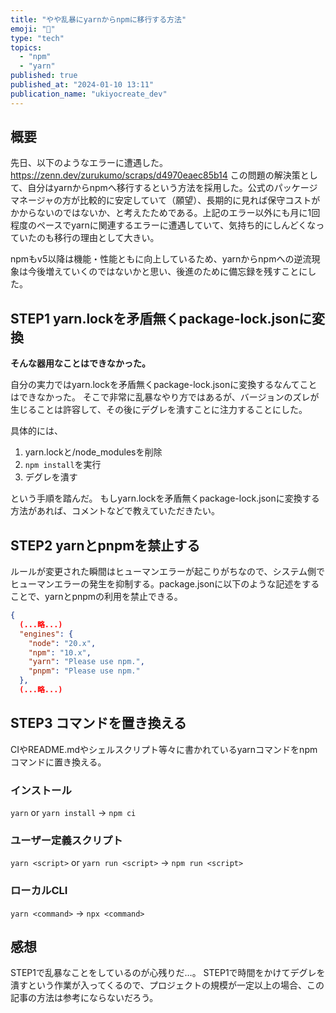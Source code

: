 ```yaml
---
title: "やや乱暴にyarnからnpmに移行する方法"
emoji: "🙆"
type: "tech"
topics:
  - "npm"
  - "yarn"
published: true
published_at: "2024-01-10 13:11"
publication_name: "ukiyocreate_dev"
---
```


## 概要
先日、以下のようなエラーに遭遇した。
https://zenn.dev/zurukumo/scraps/d4970eaec85b14
この問題の解決策として、自分はyarnからnpmへ移行するという方法を採用した。公式のパッケージマネージャの方が比較的に安定していて（願望）、長期的に見れば保守コストがかからないのではないか、と考えたためである。上記のエラー以外にも月に1回程度のペースでyarnに関連するエラーに遭遇していて、気持ち的にしんどくなっていたのも移行の理由として大きい。

npmもv5以降は機能・性能ともに向上しているため、yarnからnpmへの逆流現象は今後増えていくのではないかと思い、後進のために備忘録を残すことにした。

## STEP1 yarn.lockを矛盾無くpackage-lock.jsonに変換
**そんな器用なことはできなかった。**

自分の実力ではyarn.lockを矛盾無くpackage-lock.jsonに変換するなんてことはできなかった。
そこで非常に乱暴なやり方ではあるが、バージョンのズレが生じることは許容して、その後にデグレを潰すことに注力することにした。

具体的には、
1. yarn.lockと/node_modulesを削除
2. `npm install`を実行
3. デグレを潰す

という手順を踏んだ。
もしyarn.lockを矛盾無くpackage-lock.jsonに変換する方法があれば、コメントなどで教えていただきたい。

## STEP2 yarnとpnpmを禁止する
ルールが変更された瞬間はヒューマンエラーが起こりがちなので、システム側でヒューマンエラーの発生を抑制する。package.jsonに以下のような記述をすることで、yarnとpnpmの利用を禁止できる。
```json:package.json
{
  (...略...)
  "engines": {
    "node": "20.x",
    "npm": "10.x",
    "yarn": "Please use npm.",
    "pnpm": "Please use npm."
  },
  (...略...)
```

## STEP3 コマンドを置き換える
CIやREADME.mdやシェルスクリプト等々に書かれているyarnコマンドをnpmコマンドに置き換える。

### インストール
`yarn` or `yarn install` -> `npm ci`
### ユーザー定義スクリプト
`yarn <script>` or `yarn run <script>` -> `npm run <script>`
### ローカルCLI
`yarn <command>` -> `npx <command>`

## 感想
STEP1で乱暴なことをしているのが心残りだ…。
STEP1で時間をかけてデグレを潰すという作業が入ってくるので、プロジェクトの規模が一定以上の場合、この記事の方法は参考にならないだろう。